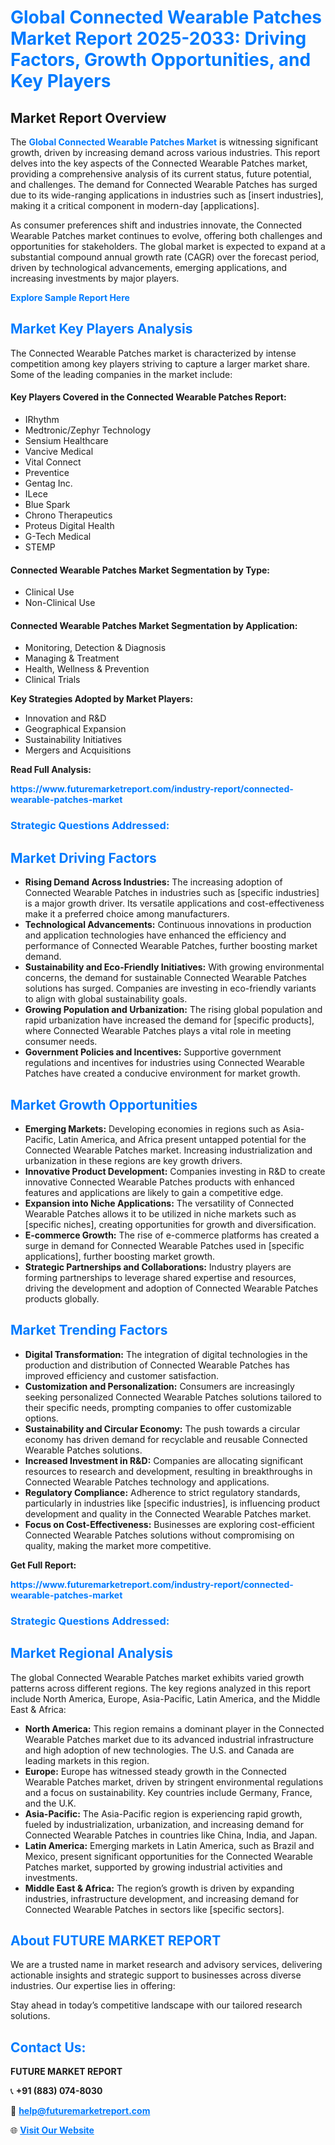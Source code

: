 <h1 style="color: #007BFF;">Global Connected Wearable Patches Market Report 2025-2033: Driving Factors, Growth Opportunities, and Key Players</h1>

<section id="overview">
<h2>Market Report Overview</h2>
<p>The <a href="https://www.futuremarketreport.com/industry-report/connected-wearable-patches-market" style="color: #007BFF; text-decoration: none;"><strong>Global Connected Wearable Patches Market</strong></a> is witnessing significant growth, driven by increasing demand across various industries. This report delves into the key aspects of the Connected Wearable Patches market, providing a comprehensive analysis of its current status, future potential, and challenges. The demand for Connected Wearable Patches has surged due to its wide-ranging applications in industries such as [insert industries], making it a critical component in modern-day [applications].</p>
<p>As consumer preferences shift and industries innovate, the Connected Wearable Patches market continues to evolve, offering both challenges and opportunities for stakeholders. The global market is expected to expand at a substantial compound annual growth rate (CAGR) over the forecast period, driven by technological advancements, emerging applications, and increasing investments by major players.</p>
</section>

<section id="overview">
<p><a href="https://www.futuremarketreport.com/request-sample/reportId=61147" style="color: #007BFF; text-decoration: none;"><strong>Explore Sample Report Here</strong></a></p>
</section>

<section id="key-players">
<h2 style="color: #007BFF;">Market Key Players Analysis</h2>
<p>The Connected Wearable Patches market is characterized by intense competition among key players striving to capture a larger market share. Some of the leading companies in the market include:</p>
<h4>Key Players Covered in the Connected Wearable Patches Report:</h4>
<ul><li>IRhythm</li><li>Medtronic/Zephyr Technology</li><li>Sensium Healthcare</li><li>Vancive Medical</li><li>Vital Connect</li><li>Preventice</li><li>Gentag Inc.</li><li>ILece</li><li>Blue Spark</li><li>Chrono Therapeutics</li><li>Proteus Digital Health</li><li>G-Tech Medical</li><li>STEMP</li></ul>
<h4>Connected Wearable Patches Market Segmentation by Type:</h4>
<ul><li>Clinical Use</li><li>Non-Clinical Use</li></ul>

<h4>Connected Wearable Patches Market Segmentation by Application:</h4>
<ul><li>Monitoring, Detection &amp; Diagnosis</li><li>Managing &amp; Treatment</li><li>Health, Wellness &amp; Prevention</li><li>Clinical Trials</li></ul>
<p><strong>Key Strategies Adopted by Market Players:</strong></p>
<ul>
<li>Innovation and R&D</li>
<li>Geographical Expansion</li>
<li>Sustainability Initiatives</li>
<li>Mergers and Acquisitions</li>
</ul>
</section>

<section>
<p><strong>Read Full Analysis: </strong></p><a href="https://www.futuremarketreport.com/industry-report/connected-wearable-patches-market" style="color: #007BFF; text-decoration: none;"><strong>https://www.futuremarketreport.com/industry-report/connected-wearable-patches-market</strong></a>
<h3 style="color: #007BFF;">Strategic Questions Addressed:</h3>
</section>

<section id="driving-factors">
<h2 style="color: #007BFF;">Market Driving Factors</h2>
<ul>
<li><strong>Rising Demand Across Industries:</strong> The increasing adoption of Connected Wearable Patches in industries such as [specific industries] is a major growth driver. Its versatile applications and cost-effectiveness make it a preferred choice among manufacturers.</li>
<li><strong>Technological Advancements:</strong> Continuous innovations in production and application technologies have enhanced the efficiency and performance of Connected Wearable Patches, further boosting market demand.</li>
<li><strong>Sustainability and Eco-Friendly Initiatives:</strong> With growing environmental concerns, the demand for sustainable Connected Wearable Patches solutions has surged. Companies are investing in eco-friendly variants to align with global sustainability goals.</li>
<li><strong>Growing Population and Urbanization:</strong> The rising global population and rapid urbanization have increased the demand for [specific products], where Connected Wearable Patches plays a vital role in meeting consumer needs.</li>
<li><strong>Government Policies and Incentives:</strong> Supportive government regulations and incentives for industries using Connected Wearable Patches have created a conducive environment for market growth.</li>
</ul>
</section>

<section id="growth-opportunities">
<h2 style="color: #007BFF;">Market Growth Opportunities</h2>
<ul>
<li><strong>Emerging Markets:</strong> Developing economies in regions such as Asia-Pacific, Latin America, and Africa present untapped potential for the Connected Wearable Patches market. Increasing industrialization and urbanization in these regions are key growth drivers.</li>
<li><strong>Innovative Product Development:</strong> Companies investing in R&D to create innovative Connected Wearable Patches products with enhanced features and applications are likely to gain a competitive edge.</li>
<li><strong>Expansion into Niche Applications:</strong> The versatility of Connected Wearable Patches allows it to be utilized in niche markets such as [specific niches], creating opportunities for growth and diversification.</li>
<li><strong>E-commerce Growth:</strong> The rise of e-commerce platforms has created a surge in demand for Connected Wearable Patches used in [specific applications], further boosting market growth.</li>
<li><strong>Strategic Partnerships and Collaborations:</strong> Industry players are forming partnerships to leverage shared expertise and resources, driving the development and adoption of Connected Wearable Patches products globally.</li>
</ul>
</section>

<section id="trending-factors">
<h2 style="color: #007BFF;">Market Trending Factors</h2>
<ul>
<li><strong>Digital Transformation:</strong> The integration of digital technologies in the production and distribution of Connected Wearable Patches has improved efficiency and customer satisfaction.</li>
<li><strong>Customization and Personalization:</strong> Consumers are increasingly seeking personalized Connected Wearable Patches solutions tailored to their specific needs, prompting companies to offer customizable options.</li>
<li><strong>Sustainability and Circular Economy:</strong> The push towards a circular economy has driven demand for recyclable and reusable Connected Wearable Patches solutions.</li>
<li><strong>Increased Investment in R&D:</strong> Companies are allocating significant resources to research and development, resulting in breakthroughs in Connected Wearable Patches technology and applications.</li>
<li><strong>Regulatory Compliance:</strong> Adherence to strict regulatory standards, particularly in industries like [specific industries], is influencing product development and quality in the Connected Wearable Patches market.</li>
<li><strong>Focus on Cost-Effectiveness:</strong> Businesses are exploring cost-efficient Connected Wearable Patches solutions without compromising on quality, making the market more competitive.</li>
</ul>
</section>

<section>
<p><strong>Get Full Report: </strong></p><a href="https://www.futuremarketreport.com/industry-report/connected-wearable-patches-market" style="color: #007BFF; text-decoration: none;"><strong>https://www.futuremarketreport.com/industry-report/connected-wearable-patches-market</strong></a>
<h3 style="color: #007BFF;">Strategic Questions Addressed:</h3>
</section>


<section id="regional-analysis">
<h2 style="color: #007BFF;">Market Regional Analysis</h2>
<p>The global Connected Wearable Patches market exhibits varied growth patterns across different regions. The key regions analyzed in this report include North America, Europe, Asia-Pacific, Latin America, and the Middle East & Africa:</p>
<ul>
<li><strong>North America:</strong> This region remains a dominant player in the Connected Wearable Patches market due to its advanced industrial infrastructure and high adoption of new technologies. The U.S. and Canada are leading markets in this region.</li>
<li><strong>Europe:</strong> Europe has witnessed steady growth in the Connected Wearable Patches market, driven by stringent environmental regulations and a focus on sustainability. Key countries include Germany, France, and the U.K.</li>
<li><strong>Asia-Pacific:</strong> The Asia-Pacific region is experiencing rapid growth, fueled by industrialization, urbanization, and increasing demand for Connected Wearable Patches in countries like China, India, and Japan.</li>
<li><strong>Latin America:</strong> Emerging markets in Latin America, such as Brazil and Mexico, present significant opportunities for the Connected Wearable Patches market, supported by growing industrial activities and investments.</li>
<li><strong>Middle East & Africa:</strong> The region’s growth is driven by expanding industries, infrastructure development, and increasing demand for Connected Wearable Patches in sectors like [specific sectors].</li>
</ul>
</section>

<footer>
<h2 style="color: #007BFF;">About FUTURE MARKET REPORT</h2>
<p>We are a trusted name in market research and advisory services, delivering actionable insights and strategic support to businesses across diverse industries. Our expertise lies in offering:</p>

<p>Stay ahead in today’s competitive landscape with our tailored research solutions.</p>

<h2 style="color: #007BFF;">Contact Us:</h2>
<p><strong>FUTURE MARKET REPORT</strong></p>
<p>📞 <strong>+91 (883) 074-8030</strong></p>
<p>📧 <strong><a href="mailto:help@futuremarketreport.com" style="color: #007BFF;">help@futuremarketreport.com</a></strong></p>
<p>🌐 <strong><a href="https://www.futuremarketreport.com/" style="color: #007BFF;">Visit Our Website</a></strong></p>
</footer>